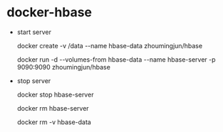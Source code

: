 # docker-hbase
* start server

	docker create -v /data --name hbase-data zhoumingjun/hbase
	
	docker run -d --volumes-from hbase-data --name hbase-server -p 9090:9090 zhoumingjun/hbase

* stop server 

	docker stop hbase-server  
	
	docker rm hbase-server  
	
	docker rm -v hbase-data